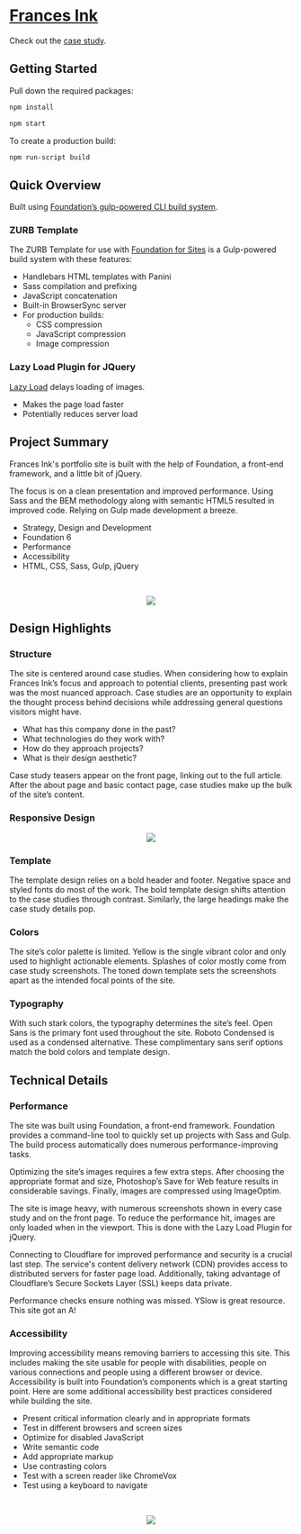 # [Frances Ink](https://frances.ink/) 

Check out the [case study](https://frances.ink/portfolio/frances-ink.html).

## Getting Started

Pull down the required packages: 

```bash
npm install
```

```bash
npm start
```
To create a production build:

```bash
npm run-script build
```

## Quick Overview

Built using [Foundation’s gulp-powered CLI build system](https://github.com/zurb/foundation-cli).

### ZURB Template

The ZURB Template for use with [Foundation for Sites](http://foundation.zurb.com/sites) is a Gulp-powered build system with these features:

- Handlebars HTML templates with Panini
- Sass compilation and prefixing
- JavaScript concatenation
- Built-in BrowserSync server
- For production builds:
  - CSS compression
  - JavaScript compression
  - Image compression

### Lazy Load Plugin for JQuery

[Lazy Load](https://appelsiini.net/projects/lazyload/) delays loading of images.

- Makes the page load faster
- Potentially reduces server load

## Project Summary

Frances Ink's portfolio site is built with the help of Foundation, a front-end framework, and a little bit of jQuery.

The focus is on a clean presentation and improved performance. Using Sass and the BEM methodology along with semantic HTML5 resulted in improved code. Relying on Gulp made development a breeze.

* Strategy, Design and Development
* Foundation 6
* Performance
* Accessibility
* HTML, CSS, Sass, Gulp, jQuery 

<br> 

<p align="center">
  <img src ="https://frances.ink/assets/img/frances-ink/fi-work.png" />
</p>

## Design Highlights

###  Structure 

The site is centered around case studies. When considering how to explain Frances Ink’s focus and approach to potential clients, presenting past work was the most nuanced approach. Case studies are an opportunity to explain the thought process behind decisions while addressing general questions visitors might have.

* What has this company done in the past?
* What technologies do they work with?
* How do they approach projects?
* What is their design aesthetic?

Case study teasers appear on the front page, linking out to the full article. After the about page and basic contact page, case studies make up the bulk of the site’s content.

### Responsive Design

<p align="center">
  <img src ="https://frances.ink/assets/img/frances-ink/fi-small.png" />
</p>

### Template

The template design relies on a bold header and footer. Negative space and styled fonts do most of the work. The bold template design shifts attention to the case studies through contrast. Similarly, the large headings make the case study details pop.

### Colors

The site’s color palette is limited. Yellow is the single vibrant color and only used to highlight actionable elements. Splashes of color mostly come from case study screenshots. The toned down template sets the screenshots apart as the intended focal points of the site.

### Typography

With such stark colors, the typography determines the site’s feel. Open Sans is the primary font used throughout the site. Roboto Condensed is used as a condensed alternative. These complimentary sans serif options match the bold colors and template design.

## Technical Details

### Performance 
The site was built using Foundation, a front-end framework. Foundation provides a command-line tool to quickly set up projects with Sass and Gulp. The build process automatically does numerous performance-improving tasks.

Optimizing the site’s images requires a few extra steps. After choosing the appropriate format and size, Photoshop’s Save for Web feature results in considerable savings. Finally, images are compressed using ImageOptim.

The site is image heavy, with numerous screenshots shown in every case study and on the front page. To reduce the performance hit, images are only loaded when in the viewport. This is done with the Lazy Load Plugin for jQuery.

Connecting to Cloudflare for improved performance and security is a crucial last step. The service's content delivery network (CDN) provides access to distributed servers for faster page load. Additionally, taking advantage of Cloudflare’s Secure Sockets Layer (SSL) keeps data private.

Performance checks ensure nothing was missed. YSlow is great resource. This site got an A!

### Accessibility

Improving accessibility means removing barriers to accessing this site. This includes making the site usable for people with disabilities, people on various connections and people using a different browser or device. Accessibility is built into Foundation’s components which is a great starting point. Here are some additional accessibility best practices considered while building the site.

* Present critical information clearly and in appropriate formats
* Test in different browsers and screen sizes
* Optimize for disabled JavaScript
* Write semantic code
* Add appropriate markup
* Use contrasting colors
* Test with a screen reader like ChromeVox
* Test using a keyboard to navigate

<br> 

<p align="center">
  <img src ="https://frances.ink/assets/img/frances-ink/fi-performance.png" />
</p>
